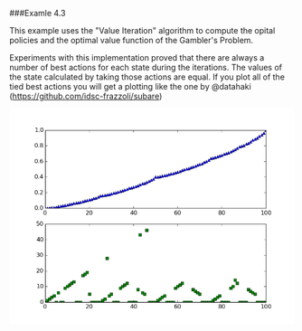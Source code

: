 ###Examle 4.3

This example uses the "Value Iteration" algorithm to compute the opital policies and the optimal value function of the Gambler's Problem.

Experiments with this implementation proved that there are always a number of best actions for each state during the iterations. The values of the state calculated by taking those actions are equal. If you plot all of the tied best actions you will get a plotting like the one by @datahaki (https://github.com/idsc-frazzoli/subare)

![Alt text](../pictures/GamblersProblem.png)
